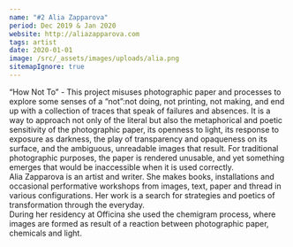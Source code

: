 ```yaml
---
name: "#2 Alia Zapparova"
period: Dec 2019 & Jan 2020
website: http://aliazapparova.com
tags: artist
date: 2020-01-01
image: /src/_assets/images/uploads/alia.png
sitemapIgnore: true
---
```


“How Not To” - This project misuses photographic paper and processes to explore some senses of a “not”:not doing, not printing, not making, and end up with a collection of traces that speak of failures and absences. It is a way to approach not only of the literal but also the metaphorical and poetic sensitivity of the photographic paper, its openness to light, its response to exposure as darkness, the play of transparency and opaqueness on its surface, and the ambiguous, unreadable images that result. For traditional photographic purposes, the paper is rendered unusable, and yet something emerges that would be inaccessible when it is used correctly.\
Alia Zapparova is an artist and writer. She makes books, installations and occasional performative workshops from images, text, paper and thread in various configurations. Her work is a search for strategies and poetics of transformation through the everyday.\
During her residency at Officina she used the chemigram process, where images are formed as result of a reaction between photographic paper, chemicals and light.
